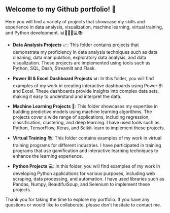## Welcome to my Github portfolio! 🚀

Here you will find a variety of projects that showcase my skills and experience in data analysis, visualization, machine learning, virtual training, and Python development. 📊👨‍💻🤖💻📚


- **Data Analysis Projects** 📈: This folder contains projects that demonstrate my proficiency in data analysis techniques such as data cleaning, data manipulation, exploratory data analysis, and data visualization. These projects are implemented using tools such as Python, SQL, Dash, Streamlit and Flask.

- **Power BI & Excel Dashboard Projects** 📊: In this folder, you will find examples of my work in creating interactive dashboards using Power BI and Excel. These dashboards provide insights into complex data sets, making it easy to understand and interpret the data.

- **Machine Learning Projects** 🤖: This folder showcases my expertise in building predictive models using machine learning algorithms. The projects cover a wide range of applications, including regression, classification, clustering, and deep learning. I have used tools such as Python, TensorFlow, Keras, and Scikit-learn to implement these projects.

- **Virtual Training** 📚: This folder contains examples of my work in virtual training programs for different industries. I have participated in training programs that use gamification and interactive learning techniques to enhance the learning experience.

- **Python Projects** 💻: In this folder, you will find examples of my work in developing Python applications for various purposes, including web scraping, data processing, and automation. I have used libraries such as Pandas, Numpy, BeautifulSoup, and Selenium to implement these projects.


Thank you for taking the time to explore my portfolio. If you have any questions or would like to collaborate, please don't hesitate to contact me.
